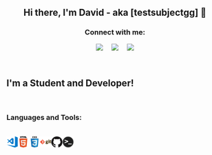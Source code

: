 <h2 align="center"> Hi there, I'm David - aka [testsubjectgg] 👋</h2>

<h3 align="center"> Connect with me: </h3>
<p align='center'>
<a href="https://twitter.com/davidsluka_"><img height="30" src="https://cdn.jsdelivr.net/npm/simple-icons@v3/icons/twitter.svg"></a>&nbsp;&nbsp;&nbsp;&nbsp;
<a href="https://www.instagram.com/davidsluka_/"><img height="30" src="https://cdn.jsdelivr.net/npm/simple-icons@v3/icons/instagram.svg"></a>&nbsp;&nbsp;&nbsp;&nbsp;
<a href="https://www.reddit.com/user/testsubjectgg"><img height="30" src="https://cdn3.iconfinder.com/data/icons/social-media-black-white-2/512/BW_Reddit_glyph_svg-512.png"></a>
</p>

<br />

## I'm a Student and Developer!

<br />

### Languages and Tools:

<br />

<img align="left" alt="Visual Studio Code" width="26px" src="https://raw.githubusercontent.com/github/explore/80688e429a7d4ef2fca1e82350fe8e3517d3494d/topics/visual-studio-code/visual-studio-code.png" />
<img align="left" alt="HTML5" width="26px" src="https://raw.githubusercontent.com/github/explore/80688e429a7d4ef2fca1e82350fe8e3517d3494d/topics/html/html.png" />
<img align="left" alt="CSS3" width="26px" src="https://raw.githubusercontent.com/github/explore/80688e429a7d4ef2fca1e82350fe8e3517d3494d/topics/css/css.png" />
<img align="left" alt="Git" width="26px" src="https://raw.githubusercontent.com/github/explore/80688e429a7d4ef2fca1e82350fe8e3517d3494d/topics/git/git.png" />
<img align="left" alt="GitHub" width="26px" src="https://raw.githubusercontent.com/github/explore/78df643247d429f6cc873026c0622819ad797942/topics/github/github.png" />
<img align="left" alt="Terminal" width="26px" src="https://raw.githubusercontent.com/github/explore/80688e429a7d4ef2fca1e82350fe8e3517d3494d/topics/terminal/terminal.png" />

<br />

[reddit]: https://www.reddit.com/user/testsubjectgg
[twitter]: https://twitter.com/davidsluka_
[instagram]: https://www.instagram.com/davidsluka_/
